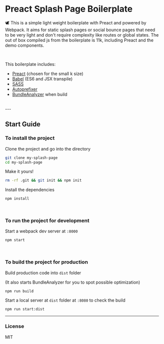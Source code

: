 # Preact Splash Page Boilerplate

🕊️ This is a simple light weight boilerplate with Preact and powered by Webpack. It aims for static splash pages or social bounce pages that need to be very light and don't require complexity like routes or global states. The out of box compiled js from the boilerplate is 11k, including Preact and the demo components. 

<br />

This boilerplate includes:

- [Preact](https://preactjs.com/) (chosen for the small k size)
-  [Babel](https://babeljs.io/) (ES6 and JSX transpile)
- [SASS](https://sass-lang.com/)
- [Autoprefixer](https://github.com/postcss/autoprefixer)
- [BundleAnalyzer](https://www.npmjs.com/package/webpack-bundle-analyzer) when build
<br />
---

## Start Guide

### To install the project

Clone the project and go into the directory

```sh
git clone my-splash-page
cd my-splash-page
```

Make it yours!

```sh
rm -rf .git && git init && npm init
```


Install the dependencies

```sh
npm install
```
<br />

###  To run the project for development


Start a webpack dev server at `:8000`

```sh
npm start
```

<br />


###  To build the project for production


Build production code into `dist` folder

(It also starts BundleAnalyzer for you to spot possible optimization)

```sh
npm run build
```


Start a local server at `dist` folder at `:8080` to check the build

```sh
npm run start:dist
```



---
### License

MIT

